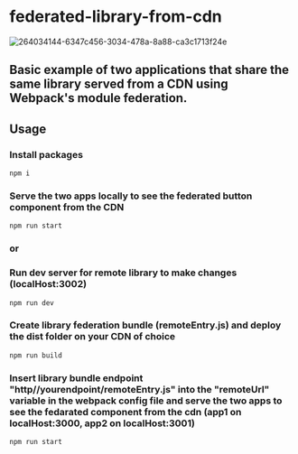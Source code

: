# federated-library-from-cdn
![264034144-6347c456-3034-478a-8a88-ca3c1713f24e](https://github.com/marcofalcone/federated-library-from-cdn/assets/61291681/f1222e71-d405-4e1d-86f7-f72fb4485fdf)

## Basic example of two applications that share the same library served from a CDN using Webpack's module federation.

## Usage
### Install packages 
```
npm i
```
### Serve the two apps locally to see the federated button component from the CDN
```
npm run start
```
### or

### Run dev server for remote library to make changes (localHost:3002)
```
npm run dev
```
### Create library federation bundle (remoteEntry.js) and deploy the dist folder on your CDN of choice
```
npm run build
```
### Insert library bundle endpoint "http//yourendpoint/remoteEntry.js" into the "remoteUrl" variable in the webpack config file and serve the two apps to see the fedarated component from the cdn (app1 on localHost:3000, app2 on localHost:3001)
```
npm run start
```
